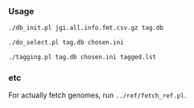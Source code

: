 ### Usage

````bash
./db_init.pl jgi.all.info.fmt.csv.gz tag.db

./do_select.pl tag.db chosen.ini

./tagging.pl tag.db chosen.ini tagged.lst
````

### etc

For actually fetch genomes, run `../ref/fetch_ref.pl`.
